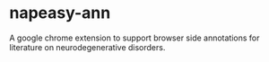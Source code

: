 # napeasy-ann
A google chrome extension to support browser side annotations for literature on neurodegenerative disorders.
